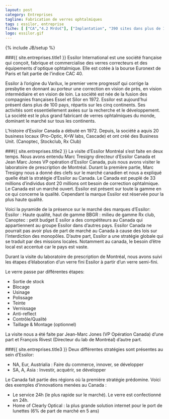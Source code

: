 ```yaml
---
layout: post
category: Entreprises
tagline: Fabrication de verres ophtalmiques
tags : essilor, entreprise
fiche: [ ["CA","4.2 Mrds€"], ["Implantation", "390 sites dans plus de 100 pays dont 27 au Canada"], ["Production", "400 millions de verres par an dont 8 millions au Canada"], ["Collaborateurs", "48700 (1050 au Canada)"] ]
logo: essilor.gif
---
```

{% include JB/setup %}

###{{ site.entreprises.title1 }}
Essilor International est une société française qui conçoit, fabrique et commercialise des verres correcteurs et des équipements d'optique ophtalmique. Elle est cotée à la bourse Euronext de Paris et fait partie de l'indice CAC 40.

Essilor à l’origine du Varilux, le premier verre progressif qui corrige la presbytie en donnant au porteur une correction en vision de près, en vision intermédiaire et en vision de loin. La société est née de la fusion des compagnies françaises Essel et Silor en 1972. Essilor est aujourd'hui présent dans plus de 100 pays, répartis sur les cinq continents. Ses activités sont essentiellement axées sur la recherche et le développement. La société est le plus grand fabricant de verres ophtalmiques du monde, dominant le marché sur tous les continents.

L’histoire d’Essilor Canada a débuté en 1972. Depuis, la société a aquis 20 business locaux (Pro-Optic, K+W labs, Cascade) et ont créé des Business Unit. (Canoptec, Stockclub, Rx Club)

###{{ site.entreprises.title2 }}
La visite d’Essilor Montréal s’est faite en deux temps. Nous avons entendu Marc Tresigny directeur d’Essilor Canada et Jean Marc Jones VP opération d’Essilor Canada, puis nous avons visiter le laboratoire de prescription de Montréal.
Durant la première partie, Marc Tresigny nous a donné des clefs sur le marché canadien et nous a expliqué quelle était la stratégie d’Essilor au Canada.
Le Canada est peuplé de 33 millions d’individus dont 20 millions ont besoin de correction ophtalmique. Le Canada est un marché ouvert.
Essilor est présent sur toute la gamme en ce qui concerne la qualité. Cependant la marque Essilor est réservée pour la plus haute qualité.

Voici la pyramide de la présence sur le marché des marques d’Essilor:
Essilor : Haute qualité, haut de gamme
BBGR : milieu de gamme
Rx club, Canoptec : petit budget
E
ssilor a des compétiteurs au Canada qui appartiennent au groupe Essilor dans d’autres pays. Essilor Canada ne pourrait pas avoir plus de part de marché au Canada à cause des lois sur l’interdiction des monopôles. D’autre part, Essilor a une stratégie globale qui se traduit par des missions locales. Notamment au canada, le besoin d’être local est accentué car le pays est vaste.

Durant la visite du laboratoire de prescription de Montréal, nous avons suivi les étapes d’élaboration d’un verre fini Essilor à partir d’un verre semi-fini.

Le verre passe par différentes étapes:
- Sortie de stock
- Blocage
- Usinage
- Polissage
- Teinte
- Vernissage
- Anti-reflect
- Contrôle/Qualité
- Taillage & Montage (optionnel)

La visite nous a été faite par Jean-Marc Jones (VP Opération Canada) d’une part et François Rivest (Directeur du lab de Montréal) d’autre part.


###{{ site.entreprises.title3 }}
Deux différentes stratégies sont présentes au sein d’Essilor:
- NA, Eur, Austrialia : Faire du commerce, innover, se développer
- SA, A, Asia : Investir, acquérir, se développer

Le Canada fait partie des régions où la première stratégie prédomine.
Voici des exemples d’innovations menées au Canada :
- Le service 24h (le plus rapide sur le marché). Le verre est confectionné en 24h.
- Home of Clearly Optical : la plus grande solution internet pour le port de lunettes (6% de part de marché en 5 ans)
